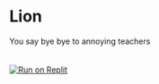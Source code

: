 # Lion
You say bye bye to annoying teachers
<br><br><br>
[![Run on Replit](https://raw.githubusercontent.com/BinBashBanana/deploy-buttons/master/buttons/remade/replit.svg)](https://replit.com/github/thegreatestgiant/lion2)
